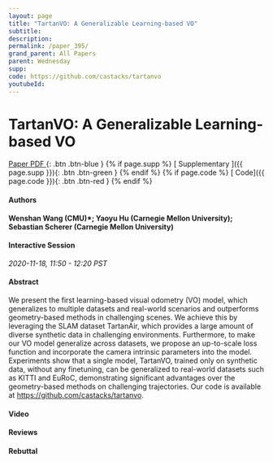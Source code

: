 ```yaml
---
layout: page
title: "TartanVO: A Generalizable Learning-based VO"
subtitle: 
description:
permalink: /paper_395/
grand_parent: All Papers
parent: Wednesday
supp: 
code: https://github.com/castacks/tartanvo
youtubeId: 
---
```


# TartanVO: A Generalizable Learning-based VO

[<i class="fa fa-file-text-o" aria-hidden="true"></i> Paper PDF ](https://drive.google.com/file/d/1W7Y0yPGBICpADbm79xQ1-PL2JDBbkTdu/view){: .btn .btn-blue } {% if page.supp %} [<i class="fa fa-file-text-o" aria-hidden="true"></i> Supplementary ]({{ page.supp }}){: .btn .btn-green } {% endif %} {% if page.code %} [<i class="fa fa-github" aria-hidden="true"></i> Code]({{ page.code }}){: .btn .btn-red }
{% endif %}

#### Authors
**Wenshan Wang (CMU)*; Yaoyu Hu (Carnegie Mellon University); Sebastian Scherer (Carnegie Mellon University)**

#### Interactive Session
*2020-11-18, 11:50 - 12:20 PST*

#### Abstract
We present the first learning-based visual odometry (VO) model, which generalizes to multiple datasets and real-world scenarios and outperforms geometry-based methods in challenging scenes. We achieve this by leveraging the SLAM dataset TartanAir, which provides a large amount of diverse synthetic data in challenging environments. Furthermore, to make our VO model generalize across datasets, we propose an up-to-scale loss function and incorporate the camera intrinsic parameters into the model. Experiments show that a single model, TartanVO, trained only on synthetic data, without any finetuning, can be generalized to real-world datasets such as KITTI and EuRoC, demonstrating significant advantages over the geometry-based methods on challenging trajectories. Our code is available at <a href="https://github.com/castacks/tartanvo" target="_blank">https://github.com/castacks/tartanvo</a>.

#### Video 

#### Reviews

#### Rebuttal
